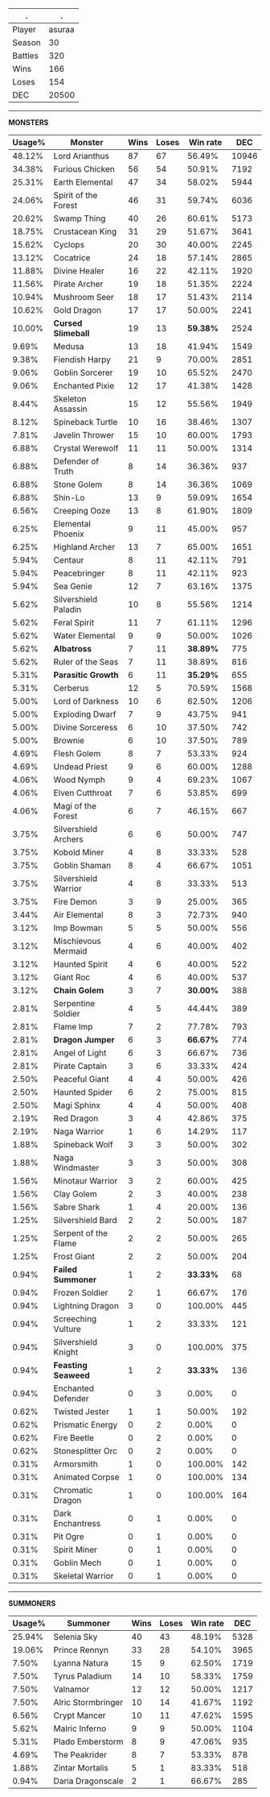 .|.
|-|-
Player|asuraa
Season|30
Battles|320
Wins|166
Loses|154
DEC|20500

---
**MONSTERS**

Usage%|Monster|Wins|Loses|Win rate|DEC|
-|-|-|-|-|-|
48.12%|Lord Arianthus|87|67|56.49%|10946|
34.38%|Furious Chicken|56|54|50.91%|7192|
25.31%|Earth Elemental|47|34|58.02%|5944|
24.06%|Spirit of the Forest|46|31|59.74%|6036|
20.62%|Swamp Thing|40|26|60.61%|5173|
18.75%|Crustacean King|31|29|51.67%|3641|
15.62%|Cyclops|20|30|40.00%|2245|
13.12%|Cocatrice|24|18|57.14%|2865|
11.88%|Divine Healer|16|22|42.11%|1920|
11.56%|Pirate Archer|19|18|51.35%|2224|
10.94%|Mushroom Seer|18|17|51.43%|2114|
10.62%|Gold Dragon|17|17|50.00%|2241|
10.00%|**Cursed Slimeball**|19|13|**59.38%**|2524|
9.69%|Medusa|13|18|41.94%|1549|
9.38%|Fiendish Harpy|21|9|70.00%|2851|
9.06%|Goblin Sorcerer|19|10|65.52%|2470|
9.06%|Enchanted Pixie|12|17|41.38%|1428|
8.44%|Skeleton Assassin|15|12|55.56%|1949|
8.12%|Spineback Turtle|10|16|38.46%|1307|
7.81%|Javelin Thrower|15|10|60.00%|1793|
6.88%|Crystal Werewolf|11|11|50.00%|1314|
6.88%|Defender of Truth|8|14|36.36%|937|
6.88%|Stone Golem|8|14|36.36%|1069|
6.88%|Shin-Lo|13|9|59.09%|1654|
6.56%|Creeping Ooze|13|8|61.90%|1809|
6.25%|Elemental Phoenix|9|11|45.00%|957|
6.25%|Highland Archer|13|7|65.00%|1651|
5.94%|Centaur|8|11|42.11%|791|
5.94%|Peacebringer|8|11|42.11%|923|
5.94%|Sea Genie|12|7|63.16%|1375|
5.62%|Silvershield Paladin|10|8|55.56%|1214|
5.62%|Feral Spirit|11|7|61.11%|1296|
5.62%|Water Elemental|9|9|50.00%|1026|
5.62%|**Albatross**|7|11|**38.89%**|775|
5.62%|Ruler of the Seas|7|11|38.89%|816|
5.31%|**Parasitic Growth**|6|11|**35.29%**|655|
5.31%|Cerberus|12|5|70.59%|1568|
5.00%|Lord of Darkness|10|6|62.50%|1206|
5.00%|Exploding Dwarf|7|9|43.75%|941|
5.00%|Divine Sorceress|6|10|37.50%|742|
5.00%|Brownie|6|10|37.50%|789|
4.69%|Flesh Golem|8|7|53.33%|924|
4.69%|Undead Priest|9|6|60.00%|1288|
4.06%|Wood Nymph|9|4|69.23%|1067|
4.06%|Elven Cutthroat|7|6|53.85%|699|
4.06%|Magi of the Forest|6|7|46.15%|667|
3.75%|Silvershield Archers|6|6|50.00%|747|
3.75%|Kobold Miner|4|8|33.33%|528|
3.75%|Goblin Shaman|8|4|66.67%|1051|
3.75%|Silvershield Warrior|4|8|33.33%|513|
3.75%|Fire Demon|3|9|25.00%|365|
3.44%|Air Elemental|8|3|72.73%|940|
3.12%|Imp Bowman|5|5|50.00%|556|
3.12%|Mischievous Mermaid|4|6|40.00%|402|
3.12%|Haunted Spirit|4|6|40.00%|522|
3.12%|Giant Roc|4|6|40.00%|537|
3.12%|**Chain Golem**|3|7|**30.00%**|388|
2.81%|Serpentine Soldier|4|5|44.44%|389|
2.81%|Flame Imp|7|2|77.78%|793|
2.81%|**Dragon Jumper**|6|3|**66.67%**|774|
2.81%|Angel of Light|6|3|66.67%|736|
2.81%|Pirate Captain|3|6|33.33%|424|
2.50%|Peaceful Giant|4|4|50.00%|426|
2.50%|Haunted Spider|6|2|75.00%|815|
2.50%|Magi Sphinx|4|4|50.00%|408|
2.19%|Red Dragon|3|4|42.86%|375|
2.19%|Naga Warrior|1|6|14.29%|117|
1.88%|Spineback Wolf|3|3|50.00%|302|
1.88%|Naga Windmaster|3|3|50.00%|308|
1.56%|Minotaur Warrior|3|2|60.00%|425|
1.56%|Clay Golem|2|3|40.00%|238|
1.56%|Sabre Shark|1|4|20.00%|136|
1.25%|Silvershield Bard|2|2|50.00%|187|
1.25%|Serpent of the Flame|2|2|50.00%|265|
1.25%|Frost Giant|2|2|50.00%|204|
0.94%|**Failed Summoner**|1|2|**33.33%**|68|
0.94%|Frozen Soldier|2|1|66.67%|176|
0.94%|Lightning Dragon|3|0|100.00%|445|
0.94%|Screeching Vulture|1|2|33.33%|121|
0.94%|Silvershield Knight|3|0|100.00%|375|
0.94%|**Feasting Seaweed**|1|2|**33.33%**|136|
0.94%|Enchanted Defender|0|3|0.00%|0|
0.62%|Twisted Jester|1|1|50.00%|192|
0.62%|Prismatic Energy|0|2|0.00%|0|
0.62%|Fire Beetle|0|2|0.00%|0|
0.62%|Stonesplitter Orc|0|2|0.00%|0|
0.31%|Armorsmith|1|0|100.00%|142|
0.31%|Animated Corpse|1|0|100.00%|134|
0.31%|Chromatic Dragon|1|0|100.00%|164|
0.31%|Dark Enchantress|0|1|0.00%|0|
0.31%|Pit Ogre|0|1|0.00%|0|
0.31%|Spirit Miner|0|1|0.00%|0|
0.31%|Goblin Mech|0|1|0.00%|0|
0.31%|Skeletal Warrior|0|1|0.00%|0|

---
**SUMMONERS**

Usage%|Summoner|Wins|Loses|Win rate|DEC|
-|-|-|-|-|-|
25.94%|Selenia Sky|40|43|48.19%|5328|
19.06%|Prince Rennyn|33|28|54.10%|3965|
7.50%|Lyanna Natura|15|9|62.50%|1719|
7.50%|Tyrus Paladium|14|10|58.33%|1759|
7.50%|Valnamor|12|12|50.00%|1217|
7.50%|Alric Stormbringer|10|14|41.67%|1192|
6.56%|Crypt Mancer|10|11|47.62%|1595|
5.62%|Malric Inferno|9|9|50.00%|1104|
5.31%|Plado Emberstorm|8|9|47.06%|935|
4.69%|The Peakrider|8|7|53.33%|878|
1.88%|Zintar Mortalis|5|1|83.33%|518|
0.94%|Daria Dragonscale|2|1|66.67%|285|
